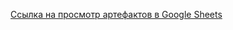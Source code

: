 
[Ссылка на просмотр артефактов в Google Sheets](https://docs.google.com/spreadsheets/d/1DJ7ZzxPzhGiFSydUaI-KJzs_Y40649KaT2bt8044-NI/edit?usp=sharing)
